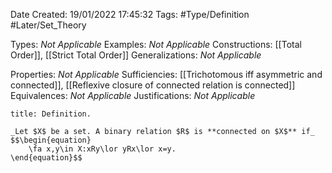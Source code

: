 <div class="topSpace"></div>

Date Created: 19/01/2022 17:45:32
Tags: #Type/Definition #Later/Set_Theory

Types: _Not Applicable_
Examples: _Not Applicable_ 
Constructions: [[Total Order]], [[Strict Total Order]]
Generalizations: _Not Applicable_

Properties: _Not Applicable_
Sufficiencies: [[Trichotomous iff asymmetric and connected]], [[Reflexive closure of connected relation is connected]]
Equivalences: _Not Applicable_
Justifications: _Not Applicable_

``` ad-Definition
title: Definition.

_Let $X$ be a set. A binary relation $R$ is **connected on $X$** if_
$$\begin{equation}
    \fa x,y\in X:xRy\lor yRx\lor x=y.
\end{equation}$$

```
